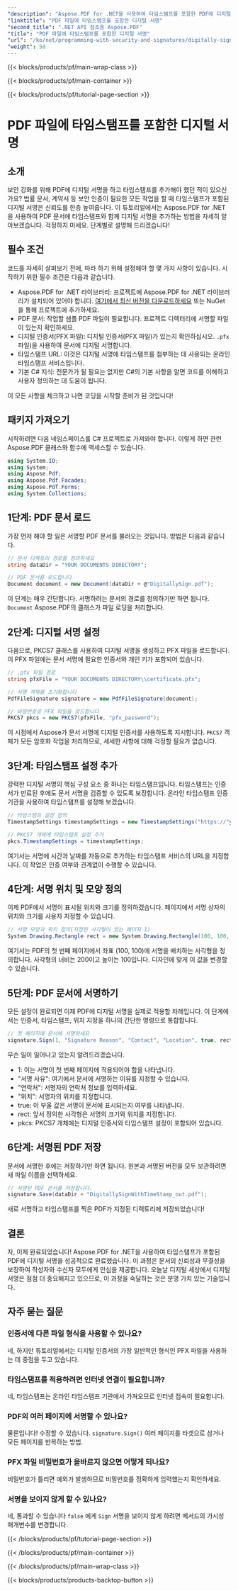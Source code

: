 ```yaml
---
"description": "Aspose.PDF for .NET을 사용하여 타임스탬프를 포함한 PDF에 디지털 서명하는 방법을 알아보세요. 이 단계별 가이드에서는 필수 구성 요소, 인증서 설정, 타임스탬프 사용 방법 등을 다룹니다."
"linktitle": "PDF 파일에 타임스탬프를 포함한 디지털 서명"
"second_title": ".NET API 참조용 Aspose.PDF"
"title": "PDF 파일에 타임스탬프를 포함한 디지털 서명"
"url": "/ko/net/programming-with-security-and-signatures/digitally-sign-with-time-stamp/"
"weight": 50
---
```


{{< blocks/products/pf/main-wrap-class >}}

{{< blocks/products/pf/main-container >}}

{{< blocks/products/pf/tutorial-page-section >}}

# PDF 파일에 타임스탬프를 포함한 디지털 서명

## 소개

보안 강화를 위해 PDF에 디지털 서명을 하고 타임스탬프를 추가해야 했던 적이 있으신가요? 법률 문서, 계약서 등 보안 인증이 필요한 모든 작업을 할 때 타임스탬프가 포함된 디지털 서명은 신뢰도를 한층 높여줍니다. 이 튜토리얼에서는 Aspose.PDF for .NET을 사용하여 PDF 문서에 타임스탬프와 함께 디지털 서명을 추가하는 방법을 자세히 알아보겠습니다. 걱정하지 마세요. 단계별로 설명해 드리겠습니다!

## 필수 조건

코드를 자세히 살펴보기 전에, 따라 하기 위해 설정해야 할 몇 가지 사항이 있습니다. 시작하기 위한 필수 조건은 다음과 같습니다.

- Aspose.PDF for .NET 라이브러리: 프로젝트에 Aspose.PDF for .NET 라이브러리가 설치되어 있어야 합니다. [여기에서 최신 버전을 다운로드하세요](https://releases.aspose.com/pdf/net/) 또는 NuGet을 통해 프로젝트에 추가하세요.
- PDF 문서: 작업할 샘플 PDF 파일이 필요합니다. 프로젝트 디렉터리에 서명할 파일이 있는지 확인하세요.
- 디지털 인증서(PFX 파일): 디지털 인증서(PFX 파일)가 있는지 확인하십시오. `.pfx` 파일)을 사용하여 문서에 디지털 서명합니다.
- 타임스탬프 URL: 이것은 디지털 서명에 타임스탬프를 첨부하는 데 사용되는 온라인 타임스탬프 서비스입니다. 
- 기본 C# 지식: 전문가가 될 필요는 없지만 C#의 기본 사항을 알면 코드를 이해하고 사용자 정의하는 데 도움이 됩니다.

이 모든 사항을 체크하고 나면 코딩을 시작할 준비가 된 것입니다!

## 패키지 가져오기

시작하려면 다음 네임스페이스를 C# 프로젝트로 가져와야 합니다. 이렇게 하면 관련 Aspose.PDF 클래스와 함수에 액세스할 수 있습니다.

```csharp
using System.IO;
using System;
using Aspose.Pdf;
using Aspose.Pdf.Facades;
using Aspose.Pdf.Forms;
using System.Collections;
```

## 1단계: PDF 문서 로드

가장 먼저 해야 할 일은 서명할 PDF 문서를 불러오는 것입니다. 방법은 다음과 같습니다.

```csharp
// 문서 디렉토리 경로를 정의하세요
string dataDir = "YOUR DOCUMENTS DIRECTORY";

// PDF 문서를 로드합니다
Document document = new Document(dataDir + @"DigitallySign.pdf");
```

이 단계는 매우 간단합니다. 서명하려는 문서의 경로를 정의하기만 하면 됩니다. `Document` Aspose.PDF의 클래스가 파일 로딩을 처리합니다.

## 2단계: 디지털 서명 설정

다음으로, PKCS7 클래스를 사용하여 디지털 서명을 생성하고 PFX 파일을 로드합니다. 이 PFX 파일에는 문서 서명에 필요한 인증서와 개인 키가 포함되어 있습니다.

```csharp
// .pfx 파일 경로
string pfxFile = "YOUR DOCUMENTS DIRECTORY\\certificate.pfx";

// 서명 객체를 초기화합니다
PdfFileSignature signature = new PdfFileSignature(document);

// 비밀번호로 PFX 파일을 로드합니다
PKCS7 pkcs = new PKCS7(pfxFile, "pfx_password");
```

이 시점에서 Aspose가 문서 서명에 디지털 인증서를 사용하도록 지시합니다. `PKCS7` 객체가 모든 암호화 작업을 처리하므로, 세세한 사항에 대해 걱정할 필요가 없습니다.

## 3단계: 타임스탬프 설정 추가

강력한 디지털 서명의 핵심 구성 요소 중 하나는 타임스탬프입니다. 타임스탬프는 인증서가 만료된 후에도 문서 서명을 검증할 수 있도록 보장합니다. 온라인 타임스탬프 인증 기관을 사용하여 타임스탬프를 설정해 보겠습니다.

```csharp
// 타임스탬프 설정 정의
TimestampSettings timestampSettings = new TimestampSettings("https://"your_timestamp_url", "user:password");

// PKCS7 개체에 타임스탬프 설정 추가
pkcs.TimestampSettings = timestampSettings;
```

여기서는 서명에 시간과 날짜를 자동으로 추가하는 타임스탬프 서비스의 URL을 지정합니다. 이 작업은 인증 여부와 관계없이 수행할 수 있습니다.

## 4단계: 서명 위치 및 모양 정의

이제 PDF에서 서명이 표시될 위치와 크기를 정의하겠습니다. 페이지에서 서명 상자의 위치와 크기를 사용자 지정할 수 있습니다.

```csharp
// 서명 모양과 위치 정의(지정된 사각형이 있는 페이지 1)
System.Drawing.Rectangle rect = new System.Drawing.Rectangle(100, 100, 200, 100);
```

여기서는 PDF의 첫 번째 페이지에서 좌표 (100, 100)에 서명을 배치하는 사각형을 정의합니다. 사각형의 너비는 200이고 높이는 100입니다. 디자인에 맞게 이 값을 변경할 수 있습니다.

## 5단계: PDF 문서에 서명하기

모든 설정이 완료되면 이제 PDF에 디지털 서명을 실제로 적용할 차례입니다. 이 단계에서는 인증서, 타임스탬프, 위치 지정을 하나의 간단한 명령으로 통합합니다.

```csharp
// 첫 페이지에 문서에 서명하세요
signature.Sign(1, "Signature Reason", "Contact", "Location", true, rect, pkcs);
```

무슨 일이 일어나고 있는지 알려드리겠습니다.
- 1: 이는 서명이 첫 번째 페이지에 적용되어야 함을 나타냅니다.
- "서명 사유": 여기에서 문서에 서명하는 이유를 지정할 수 있습니다.
- "연락처": 서명자의 연락처 정보를 입력하세요.
- "위치": 서명자의 위치를 지정합니다.
- true: 이 부울 값은 서명이 문서에 표시되는지 여부를 나타냅니다.
- rect: 앞서 정의한 사각형은 서명의 크기와 위치를 지정합니다.
- pkcs: PKCS7 개체에는 디지털 인증서와 타임스탬프 설정이 포함되어 있습니다.

## 6단계: 서명된 PDF 저장

문서에 서명한 후에는 저장하기만 하면 됩니다. 원본과 서명된 버전을 모두 보관하려면 새 파일 이름을 선택하세요.

```csharp
// 서명된 PDF 문서를 저장합니다.
signature.Save(dataDir + "DigitallySignWithTimeStamp_out.pdf");
```

새로 서명하고 타임스탬프를 찍은 PDF가 지정된 디렉토리에 저장되었습니다!

## 결론

자, 이제 완료되었습니다! Aspose.PDF for .NET을 사용하여 타임스탬프가 포함된 PDF에 디지털 서명을 성공적으로 완료했습니다. 이 과정은 문서의 신뢰성과 무결성을 보장하여 작성자와 수신자 모두에게 안심을 제공합니다. 오늘날 디지털 세상에서 디지털 서명은 점점 더 중요해지고 있으므로, 이 과정을 숙달하는 것은 분명 가치 있는 기술입니다.

## 자주 묻는 질문

### 인증서에 다른 파일 형식을 사용할 수 있나요?  
네, 하지만 튜토리얼에서는 디지털 인증서의 가장 일반적인 형식인 PFX 파일을 사용하는 데 중점을 두고 있습니다.

### 타임스탬프를 적용하려면 인터넷 연결이 필요합니까?  
네, 타임스탬프는 온라인 타임스탬프 기관에서 가져오므로 인터넷 접속이 필요합니다.

### PDF의 여러 페이지에 서명할 수 있나요?  
물론입니다! 수정할 수 있습니다. `signature.Sign()` 여러 페이지를 타겟으로 삼거나 모든 페이지를 반복하는 방법.

### PFX 파일 비밀번호가 올바르지 않으면 어떻게 되나요?  
비밀번호가 틀리면 예외가 발생하므로 비밀번호를 정확하게 입력했는지 확인하세요.

### 서명을 보이지 않게 할 수 있나요?  
네, 통과할 수 있습니다 `false` 에게 `Sign` 서명을 보이지 않게 하려면 메서드의 가시성 매개변수를 변경합니다.

{{< /blocks/products/pf/tutorial-page-section >}}

{{< /blocks/products/pf/main-container >}}

{{< /blocks/products/pf/main-wrap-class >}}

{{< blocks/products/products-backtop-button >}}